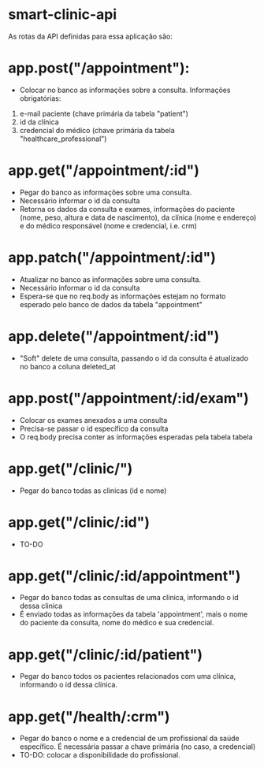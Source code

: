 # smart-clinic-api
As rotas da API definidas para essa aplicação são:

# app.post("/appointment"):
* Colocar no banco as informações sobre a consulta. Informações obrigatórias: 
1. e-mail paciente (chave primária da tabela "patient")
2. id da clínica
3. credencial do médico (chave primária da tabela "healthcare_professional")

# app.get("/appointment/:id")
* Pegar do banco as informações sobre uma consulta.
* Necessário informar o id da consulta
* Retorna os dados da consulta e exames, informações do paciente (nome, peso, altura e data de nascimento), da clínica (nome e endereço) e do médico responsável (nome e credencial, i.e. crm)

# app.patch("/appointment/:id")
* Atualizar no banco as informações sobre uma consulta.
* Necessário informar o id da consulta
* Espera-se que no req.body as informações estejam no formato esperado pelo banco de dados da tabela "appointment"

# app.delete("/appointment/:id")
* "Soft" delete de uma consulta, passando o id da consulta é atualizado no banco a coluna deleted_at

# app.post("/appointment/:id/exam")
* Colocar os exames anexados a uma consulta
* Precisa-se passar o id específico da consulta
* O req.body precisa conter as informações esperadas pela tabela tabela 

# app.get("/clinic/")
* Pegar do banco todas as clinicas (id e nome)

# app.get("/clinic/:id")
* TO-DO

# app.get("/clinic/:id/appointment")
* Pegar do banco todas as consultas de uma clinica, informando o id dessa clinica
* É enviado todas as informações da tabela 'appointment', mais o nome do paciente da consulta, nome do médico e sua credencial.

# app.get("/clinic/:id/patient")
* Pegar do banco todos os pacientes relacionados com uma clínica, informando o id dessa clínica.

# app.get("/health/:crm")
* Pegar do banco o nome e a credencial de um profissional da saúde específico. É necessária passar a chave primária (no caso, a credencial)
* TO-DO: colocar a disponibilidade do profissional.




